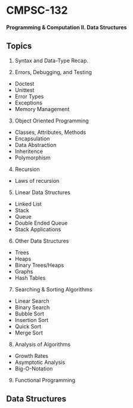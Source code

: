 # CMPSC-132
#### Programming & Computation II. Data Structures

## Topics

1. Syntax and Data-Type Recap.

2. Errors, Debugging, and Testing
- Doctest
- Unittest
- Error Types
- Exceptions
- Memory Management

3. Object Oriented Programming
- Classes, Attributes, Methods
- Encapsulation
- Data Abstraction
- Inheritence
- Polymorphism

4. Recursion
- Laws of recursion

5. Linear Data Structures
- Linked List
- Stack
- Queue
- Double Ended Queue
- Stack Applications

6. Other Data Structures
- Trees
- Heaps
- Binary Trees/Heaps
- Graphs
- Hash Tables

7. Searching & Sorting Algorithms
- Linear Search
- Binary Search
- Bubble Sort
- Insertion Sort
- Quick Sort
- Merge Sort

8. Analysis of Algorithms
- Growth Rates
- Asymptotic Analysis
- Big-O-Notation

9. Functional Programming


## Data Structures



